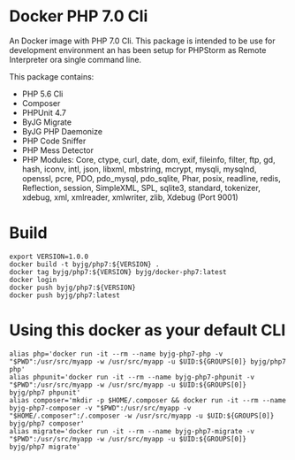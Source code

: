 # Docker PHP 7.0 Cli

An Docker image with PHP 7.0 Cli. This package is intended to be use for 
development environment an has been setup for PHPStorm as Remote Interpreter
ora single command line. 

This package contains:

- PHP 5.6 Cli
- Composer
- PHPUnit 4.7
- ByJG Migrate
- ByJG PHP Daemonize
- PHP Code Sniffer
- PHP Mess Detector
- PHP Modules: Core, ctype, curl, date, dom, exif, fileinfo, filter, ftp,
gd, hash, iconv, intl, json, libxml, mbstring, mcrypt, mysqli, mysqlnd, 
openssl, pcre, PDO, pdo_mysql, pdo_sqlite, Phar, posix, readline, redis, 
Reflection, session, SimpleXML, SPL, sqlite3, standard, tokenizer, xdebug,
xml, xmlreader, xmlwriter, zlib, Xdebug (Port 9001)

# Build

```
export VERSION=1.0.0
docker build -t byjg/php7:${VERSION} .
docker tag byjg/php7:${VERSION} byjg/docker-php7:latest
docker login
docker push byjg/php7:${VERSION}
docker push byjg/php7:latest
```

# Using this docker as your default CLI

```
alias php='docker run -it --rm --name byjg-php7-php -v "$PWD":/usr/src/myapp -w /usr/src/myapp -u $UID:${GROUPS[0]} byjg/php7 php'
alias phpunit='docker run -it --rm --name byjg-php7-phpunit -v "$PWD":/usr/src/myapp -w /usr/src/myapp -u $UID:${GROUPS[0]}  byjg/php7 phpunit'
alias composer='mkdir -p $HOME/.composer && docker run -it --rm --name byjg-php7-composer -v "$PWD":/usr/src/myapp -v "$HOME/.composer":/.composer -w /usr/src/myapp -u $UID:${GROUPS[0]}  byjg/php7 composer'
alias migrate='docker run -it --rm --name byjg-php7-migrate -v "$PWD":/usr/src/myapp -w /usr/src/myapp -u $UID:${GROUPS[0]}  byjg/php7 migrate'
```


